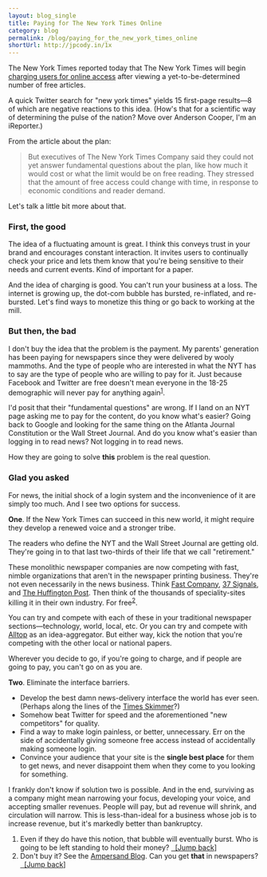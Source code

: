 ```yaml
---
layout: blog_single
title: Paying for The New York Times Online
category: blog
permalink: /blog/paying_for_the_new_york_times_online
shortUrl: http://jpcody.in/1x
---
```

<p>The New York Times reported today that The New York Times will begin <a href="http://www.nytimes.com/2010/01/21/business/media/21times.html?src=twt&amp;twt=nytimesglobal">charging users for online access</a> after viewing a yet-to-be-determined number of free articles.</p>
<p>A quick Twitter search for "new york times" yields 15 first-page results&mdash;8 of which are negative reactions to this idea. (How's that for a scientific way of determining the pulse of the nation? Move over Anderson Cooper, I'm an iReporter.)</p>
<p>From the article about the plan:</p>
<blockquote><p>But executives of The New York Times Company said they could not yet answer fundamental questions about the plan, like how much it would cost or what the limit would be on free reading. They stressed that the amount of free access could change with time, in response to economic conditions and reader demand.</p></blockquote>
<p>Let's talk a little bit more about that.</p>
<h3>First, the good</h3>
<p>The idea of a fluctuating amount is great. I think this conveys trust in your brand and encourages constant interaction. It invites users to continually check your price and lets them know that you're being sensitive to their needs and current events. Kind of important for a paper.</p>
<p>And the idea of charging is good. You can't run your business at a loss. The internet is growing up, the dot-com bubble has bursted, re-inflated, and re-bursted. Let's find ways to monetize this thing or go back to working at the mill.</p>
<h3>But then, the bad</h3>
<p>I don't buy the idea that the problem is the payment. My parents' generation has been paying for newspapers since they were delivered by wooly mammoths. And the type of people who are interested in what the NYT has to say are the type of people who are willing to pay for it. Just because Facebook and Twitter are free doesn't mean everyone in the 18-25 demographic will never pay for anything again<sup id="2010_01_20_fnlink1"><a href="#2010_01_20_fn1">1</a></sup>.</p>
<p>I'd posit that their "fundamental questions" are wrong. If I land on an NYT page asking me to pay for the content, do you know what's easier? Going back to Google and looking for the same thing on the Atlanta Journal Constitution or the Wall Street Journal. And do you know what's easier than logging in to read news? Not logging in to read news.</p>
<p>How they are going to solve <strong>this</strong> problem is the real question.</p>
<h3>Glad you asked</h3>
<p>For news, the initial shock of a login system and the inconvenience of it are simply too much. And I see two options for success.</p>
<p><strong>One</strong>. If the New York Times can succeed in this new world, it might require they develop a renewed voice and a stronger tribe.</p>
<p>The readers who define the NYT and the Wall Street Journal are getting old. They're going in to that last two-thirds of their life that we call "retirement."</p>
<p>These monolithic newspaper companies are now competing with fast, nimble organizations that aren't in the newspaper printing business. They're not even necessarily in the news business. Think <a href="http://www.fastcompany.com/">Fast Company</a>, <a href="http://37signals.com/">37 Signals</a>, and <a href="http://www.huffingtonpost.com/">The Huffington Post</a>. Then think of the thousands of speciality-sites killing it in their own industry. For free<sup id="2010_01_20_fnlink2"><a href="#2010_01_20_fn2">2</a></sup>.</p>
<p>You can try and compete with each of these in your traditional newspaper sections&mdash;technology, world, local, etc. Or you can try and compete with <a href="http://alltop.com/">Alltop</a> as an idea-aggregator. But either way, kick the notion that you're competing with the other local or national papers.</p>
<p>Wherever you decide to go, if you're going to charge, and if people are going to pay, you can't go on as you are.</p>
<p><strong>Two</strong>. Eliminate the interface barriers.</p>
<ul>
    <li>Develop the best damn news-delivery interface the world has ever seen. (Perhaps along the lines of the <a href="http://www.nytimes.com/timesskimmer/">Times Skimmer</a>?)</li>
    <li>Somehow beat Twitter for speed and the aforementioned "new competitors" for quality.</li>
    <li>Find a way to make login painless, or better, unnecessary. Err on the side of accidentally giving someone free access instead of accidentally making someone login.</li>
    <li>Convince your audience that your site is the <strong>single best place</strong> for them to get news, and never disappoint them when they come to you looking for something.</li>
</ul>
<p>I frankly don't know if solution two is possible. And in the end, surviving as a company might mean narrowing your focus, developing your voice, and accepting smaller revenues. People will pay, but ad revenue will shrink, and circulation will narrow. This is less-than-ideal for a business whose job is to increase revenue, but it's markedly better than bankruptcy.</p>
<ol>
	<li id="2010_01_20_fn1">Even if they do have this notion, that bubble will eventually burst. Who is going to be left standing to hold their money? <a href="#2010_01_20_fnlink1" class="small_caps">&nbsp;&nbsp;[Jump back]</a></li>
	<li id="2010_01_20_fn2">Don't buy it? See the <a href="http://ampersand.gosedesign.net/">Ampersand Blog</a>. Can you get <strong>that</strong> in newspapers? <a href="#2010_01_20_fnlink2" class="small_caps">&nbsp;&nbsp;[Jump back]</a></li>
</ol>